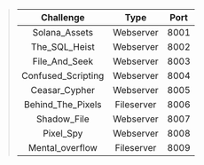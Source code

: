 > | Challenge | Type | Port |
> |:--------: | :--------: | :------: |
> | Solana_Assets | Webserver | 8001 |
> | The_SQL_Heist | Webserver | 8002 |
> | File_And_Seek | Webserver | 8003 |
> | Confused_Scripting | Webserver | 8004 |
> | Ceasar_Cypher | Webserver | 8005 |
> | Behind_The_Pixels | Fileserver | 8006 |
> | Shadow_File | Webserver | 8007 |
> | Pixel_Spy | Webserver | 8008 |
> | Mental_overflow | Fileserver | 8009 |

